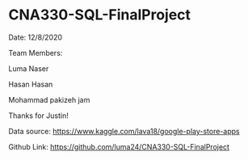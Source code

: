 # CNA330-SQL-FinalProject

Date: 12/8/2020

Team Members:

Luma Naser

Hasan Hasan

Mohammad pakizeh jam

Thanks for Justin!

Data source: https://www.kaggle.com/lava18/google-play-store-apps

Github Link: https://github.com/luma24/CNA330-SQL-FinalProject

           
